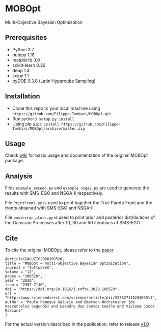 # MOBOpt

Multi-Objective Bayesian Optimization

## Prerequisites

  * Python 3.7
  * numpy 1.16
  * matplotlib 3.0
  * scikit-learn 0.22
  * deap 1.3
  * scipy 1.1
  * pyDOE 0.3.8 (Latin Hypercube Sampling)

## Installation

  *  Clone this repo to your local machine using `https://github.com/Filippo-Tombari/MOBOpt.git`
  *  Run `python3 setup.py install`
  * Using pip `pip3 install https://github.com/Filippo-Tombari/MOBOpt/archive/master.zip`

## Usage

Check [wiki](https://github.com/ppgaluzio/MOBOpt/wiki) for basic usage and documentation of the original MOBOpt package.

## Analysis

Files `example_smsego.py` and `example_nsga2.py` are used to generate the results with SMS-EGO
and NSGA-II respectively.

File `PrintFront.py` is used to print together the True Pareto Front and the fronts obtained with SMS-EGO and NSGA-II.

File `posterior_plots.py` is used to print prior and posterior distributions of the Gaussian Processes after 10, 30 and 50 iterations of SMS-EGO.
## Cite

To cite the original MOBOpt, please refer to the [paper](https://doi.org/10.1016/j.softx.2020.100520)


```
@article{GALUZIO2020100520,
title = "MOBOpt — multi-objective Bayesian optimization",
journal = "SoftwareX",
volume = "12",
pages = "100520",
year = "2020",
issn = "2352-7110",
doi = "https://doi.org/10.1016/j.softx.2020.100520",
url = "http://www.sciencedirect.com/science/article/pii/S2352711020300911",
author = "Paulo Paneque Galuzio and Emerson Hochsteiner [de Vasconcelos Segundo] and Leandro dos Santos Coelho and Viviana Cocco Mariani"
}
```

For the actual version described in the publication, refer to release [v1.0](https://github.com/ppgaluzio/MOBOpt/releases/tag/v1.0)
